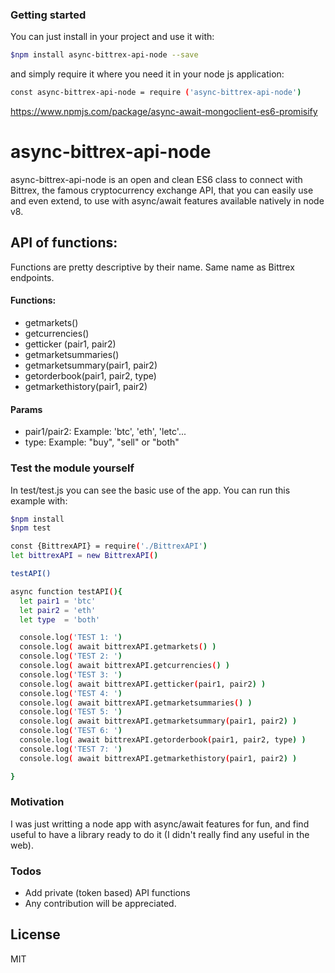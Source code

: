 ### Getting started
You can just install in your project and use it with:

```sh
$npm install async-bittrex-api-node --save
```
and simply require it where you need it in your node js application:
```sh
const async-bittrex-api-node = require ('async-bittrex-api-node')
```

https://www.npmjs.com/package/async-await-mongoclient-es6-promisify

# async-bittrex-api-node

async-bittrex-api-node is an open and clean ES6 class to connect with Bittrex,
the famous cryptocurrency exchange API, that you can easily use and even extend,
to use with async/await features available natively in node v8.

## API of functions:
Functions are pretty descriptive by their name. Same name as Bittrex endpoints.

#### Functions:
  - getmarkets()
  - getcurrencies()
  - getticker (pair1, pair2)
  - getmarketsummaries()
  - getmarketsummary(pair1, pair2)
  - getorderbook(pair1, pair2, type)
  - getmarkethistory(pair1, pair2)

#### Params
 - pair1/pair2: <String> Example: 'btc', 'eth', 'letc'...
 - type: <String> Example: "buy", "sell" or "both"


### Test the module yourself
In test/test.js you can see the basic use of the app. You can run this example with:
```sh
$npm install
$npm test
```

```sh
const {BittrexAPI} = require('./BittrexAPI')
let bittrexAPI = new BittrexAPI()

testAPI()

async function testAPI(){
  let pair1 = 'btc'
  let pair2 = 'eth'
  let type  = 'both'

  console.log('TEST 1: ')
  console.log( await bittrexAPI.getmarkets() )
  console.log('TEST 2: ')
  console.log( await bittrexAPI.getcurrencies() )
  console.log('TEST 3: ')
  console.log( await bittrexAPI.getticker(pair1, pair2) )
  console.log('TEST 4: ')
  console.log( await bittrexAPI.getmarketsummaries() )
  console.log('TEST 5: ')
  console.log( await bittrexAPI.getmarketsummary(pair1, pair2) )
  console.log('TEST 6: ')
  console.log( await bittrexAPI.getorderbook(pair1, pair2, type) )
  console.log('TEST 7: ')
  console.log( await bittrexAPI.getmarkethistory(pair1, pair2) )

}

```


### Motivation
I was just writting a node app with async/await features for fun, and find useful to have a library ready to do it (I didn't really find any useful in the web).

### Todos

 - Add private (token based) API functions
 - Any contribution will be appreciated.

License
----

MIT
